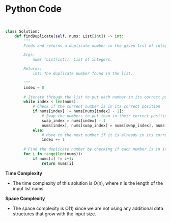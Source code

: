 # Python Code

```python


class Solution:
    def findDuplicate(self, nums: List[int]) -> int:
        """
        Finds and returns a duplicate number in the given list of integers.

        Args:
            nums (List[int]): List of integers.

        Returns:
            int: The duplicate number found in the list.

        """
        index = 0
        
        # Iterate through the list to put each number in its correct position
        while index < len(nums):
            # Check if the current number is in its correct position
            if nums[index] != nums[nums[index] - 1]:
                # Swap the numbers to put them in their correct positions
                swap_index = nums[index] - 1
                nums[index], nums[swap_index] = nums[swap_index], nums[index]
            else:
                # Move to the next number if it is already in its correct position
                index += 1
        
        # Find the duplicate number by checking if each number is in its correct position
        for i in range(len(nums)):
            if nums[i] != i+1:
                return nums[i]

```

**Time Complexity**
- The time complexity of this solution is O(n), where n is the length of the input list nums

**Space Complexity**
- The space complexity is O(1) since we are not using any additional data structures that grow with the input size.
